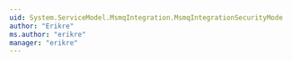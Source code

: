```yaml
---
uid: System.ServiceModel.MsmqIntegration.MsmqIntegrationSecurityMode
author: "Erikre"
ms.author: "erikre"
manager: "erikre"
---
```

